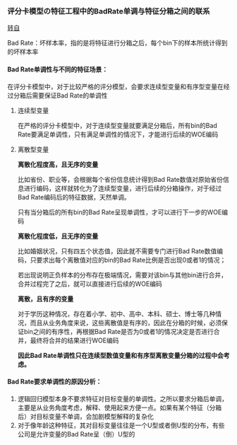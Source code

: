### 评分卡模型の特征工程中的BadRate单调与特征分箱之间的联系

[转自](https://blog.csdn.net/shenxiaoming77/article/details/79548807)

Bad Rate：坏样本率，指的是将特征进行分箱之后，每个bin下的样本所统计得到的坏样本率

#### Bad Rate单调性与不同的特征场景：

在评分卡模型中，对于比较严格的评分模型，会要求连续型变量和有序型变量在经过分箱后需要保证Bad Rate的单调性

1. 连续型变量

   在严格的评分卡模型中，对于连续型变量就要满足分箱后，所有bin的Bad Rate要满足单调性，只有满足单调性的情况下，才能进行后续的WOE编码

2. 离散型变量

   **离散化程度高，且无序的变量**

   比如省份、职业等，会根据每个省份信息统计得到Bad Rate数值对原始省份信息进行编码，这样就转化为了连续型变量，进行后续的分箱操作，对于经过Bad Rate编码后的特征数据，天然单调。

   只有当分箱后的所有bin的Bad Rate呈现单调性，才可以进行下一步的WOE编码

   

   **离散化程度低，且无序的变量**

   比如婚姻状况，只有四五个状态值，因此就不需要专门进行Bad Rate数值编码，只要求出每个离散值对应的bin的Bad Rate比例是否出现0或者1的情况；

   若出现说明正负样本的分布存在极端情况，需要对该bin与其他bin进行合并，合并过程完了之后，就可以直接进行后续的WOE编码

   

   **离散，且有序的变量**

   对于学历这种情况，存在着小学、初中、高中、本科、硕士、博士等几种情况，而且从业务角度来说，这些离散值是有序的，因此在分箱的时候，必须保证bin之间的有序性，再根据Bad Rate是否为0或者1的情况决定是否进行合并，最终将合并的结果进行WOE编码

   

   **因此Bad Rate单调性只在连续型数值变量和有序型离散变量分箱的过程中会考虑。**

#### Bad Rate要求单调性的原因分析：

1. 逻辑回归模型本身不要求特征对目标变量的单调性。之所以要求分箱后单调，主要是从业务角度考虑，解释、使用起来方便一点。如果有某个特征（分箱后）对目标变量不单调，会加剧模型解释的复杂化
2. 对于像年龄这种特征，其对目标变量往往是一个U型或者倒U型的分布，有些公司是允许变量的Bad Rate呈（倒）U型的

